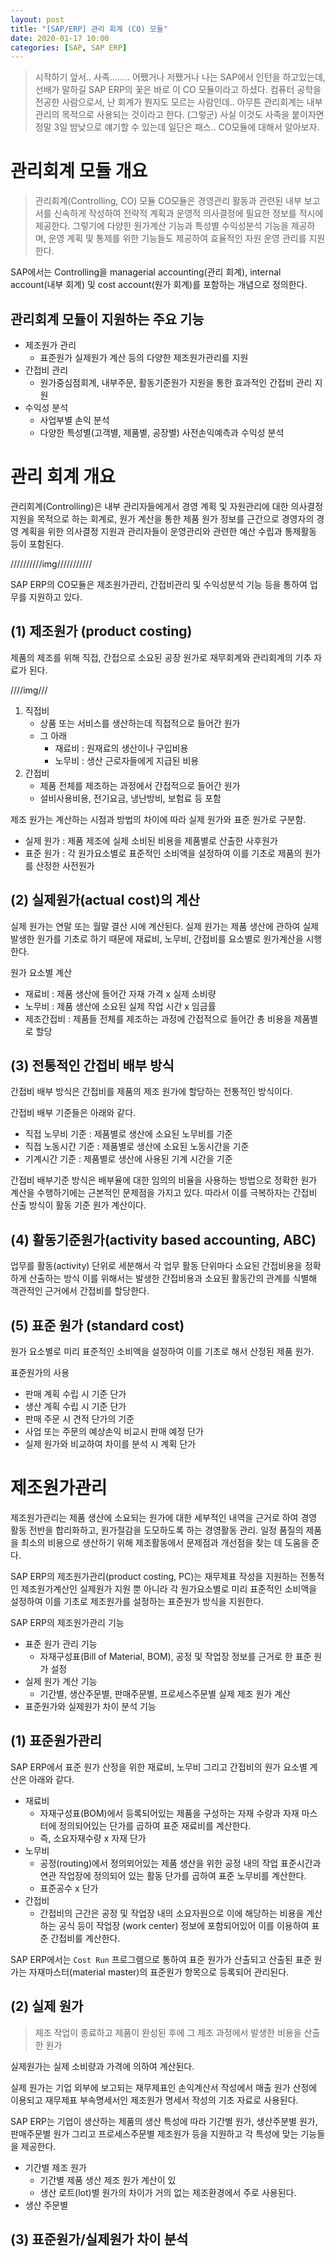 ```yaml
---
layout: post
title: "[SAP/ERP] 관리 회계 (CO) 모듈"
date: 2020-01-17 10:00
categories: [SAP, SAP ERP]
---
```


> 시작하기 앞서.. 사족........
어쨌거나 저쨌거나 나는 SAP에서 인턴을 하고있는데, 선배가 말하길 SAP ERP의 꽃은 바로 이 CO 모듈이라고 하셨다. 컴퓨터 공학을 전공한 사람으로서, 난 회계가 뭔지도 모르는 사람인데.. 아무튼 관리회계는 내부 관리의 목적으로 사용되는 것이라고 한다. (그렇군) 
사실 이것도 사족을 붙이자면 정말 3일 밤낮으로 얘기할 수 있는데 일단은 패스.. CO모듈에 대해서 알아보자.

# 관리회계 모듈 개요

> 관리회계(Controlling, CO) 모듈
CO모듈은 경영관리 활동과 관련된 내부 보고서를 신속하게 작성하여 전략적 계획과 운영적 의사결정에 필요한 정보를 적시에 제공한다.
그렇기에 다양한 원가계산 기능과 특성별 수익성분석 기능을 제공하며, 운영 계획 및 통제를 위한 기능들도 제공하여 효율적인 자원 운영 관리를 지원한다. 

SAP에서는 Controlling을 managerial accounting(관리 회계), internal account(내부 회계) 및 cost account(원가 회계)를 포함하는 개념으로 정의한다.


## 관리회계 모듈이 지원하는 주요 기능
- 제조원가 관리
    - 표준원가 실제원가 계산 등의 다양한 제조원가관리를 지원
- 간접비 관리
    - 원가중심점회계, 내부주문, 활동기준원가 지원을 통한 효과적인 간접비 관리 지원
- 수익성 분석
    - 사업부별 손익 분석
    - 다양한 특성별(고객별, 제품별, 공장별) 사전손익예측과 수익성 분석


# 관리 회계 개요

관리회계(Controlling)은 내부 관리자들에게서 경영 계획 및 자원관리에 대한 의사결정 지원을 목적으로 하는 회계로, 원가 계산을 통한 제품 원가 정보를 근간으로 경영자의 경영 계획을 위한 의사결정 지원과 관리자들이 운영관리와 관련한 예산 수립과 통제활동 등이 포함된다.

//////////img///////////

SAP ERP의 CO모듈은 제조원가관리, 간접비관리 및 수익성분석 기능 등을 통하여 업무를 지원하고 있다.

## (1) 제조원가 (product costing)
제품의 제조를 위해 직접, 간접으로 소요된 공장 원가로 재무회계와 관리회계의 기추 자료가 된다.

////img///

1. 직접비
    - 상품 또는 서비스를 생산하는데 직접적으로 들어간 원가
    - 그 아래
        - 재료비 : 원재료의 생산이나 구입비용
        - 노무비 : 생산 근로자들에게 지급된 비용
2. 간접비
    - 제품 전체를 제조하는 과정에서 간접적으로 들어간 원가
    - 설비사용비용, 전기요금, 냉난방비, 보험료 등 포함

제조 원가는 계산하는 시점과 방법의 차이에 따라 실제 원가와 표준 원가로 구분함.
- 실제 원가 : 제품 제조에 실제 소비된 비용을 제품별로 산출한 사후원가
- 표준 원가 : 각 원가요소별로 표준적인 소비액을 설정하여 이를 기초로 제품의 원가를 산정한 사전원가


## (2) 실제원가(actual cost)의 계산
실제 원가는 연말 또는 월말 결산 시에 계산된다.
실제 원가는 제품 생산에 관하여 실제 발생한 원가를 기초로 하기 때문에 재료비, 노무비, 간접비를 요소별로 원가계산을 시행한다.

원가 요소별 계산
- 재료비 : 제품 생산에 들어간 자재 가격 x 실제 소비량
- 노무비 : 제품 생산에 소요된 실제 작업 시간 x 임금률
- 제조간접비 : 제품들 전체를 제조하는 과정에 간접적으로 들어간 총 비용을 제품별로 할당


## (3) 전통적인 간접비 배부 방식
간접비 배부 방식은 간접비를 제품의 제조 원가에 할당하는 전통적인 방식이다.

간접비 배부 기준들은 아래와 같다.

- 직접 노무비 기준 : 제품별로 생산에 소요된 노무비를 기준
- 직접 노동시간 기준 : 제품별로 생산에 소요된 노동시간을 기준
- 기계시간 기준 : 제품별로 생산에 사용된 기계 시간을 기준

간접비 배부기준 방식은 배부율에 대한 임의의 비율을 사용하는 방법으로 정확한 원가 계산을 수행하기에는 근본적인 문제점을 가지고 있다.
따라서 이를 극복하자는 간접비 산출 방식이 활동 기준 원가 계산이다.

## (4) 활동기준원가(activity based accounting, ABC)

업무를 활동(activity) 단위로 세분해서 각 업무 활동 단위마다 소요된 간접비용을 정확하게 산출하는 방식
이를 위해서는 발생한 간접비용과 소요된 활동간의 관계를 식별해 객관적인 근거에서 간접비를 할당한다.


## (5) 표준 원가 (standard cost)

원가 요소별로 미리 표준적인 소비액을 설정하여 이를 기초로 해서 산정된 제품 원가.

표준원가의 사용
- 판매 계획 수립 시 기준 단가
- 생산 계획 수립 시 기준 단가
- 판매 주문 시 견적 단가의 기준
- 사업 또는 주문의 예상손익 비교시 판매 예정 단가
- 실제 원가와 비교하여 차이를 분석 시 계획 단가


# 제조원가관리
제조원가관리는 제품 생산에 소요되는 원가에 대한 세부적인 내역을 근거로 하여 경영 활동 전반을 합리화하고, 원가절감을 도모하도록 하는 경영활동 관리.
일정 품질의 제품을 최소의 비용으로 생산하기 위해 제조활동에서 문제점과 개선점을 찾는 데 도움을 준다.

SAP ERP의 제조원가관리(product costing, PC)는 재무제표 작성을 지원하는 전통적인 제조원가계산인 실제원가 지원 뿐 아니라 각 원가요소별로 미리 표준적인 소비액을 설정하여 이를 기초로 제조원가를 설정하는 표준원가 방식을 지원한다.


SAP ERP의 제조원가관리 기능
- 표준 원가 관리 기능
    - 자재구성표(Bill of Material, BOM), 공정 및 작업장 정보를 근거로 한 표준 원가 설정
- 실제 원가 계산 기능
    - 기간별, 생산주문별, 판매주문별, 프로세스주문별 실제 제조 원가 계산
- 표준원가와 실제원가 차이 분석 기능


## (1) 표준원가관리

SAP ERP에서 표준 원가 산정을 위한 재료비, 노무비 그리고 간접비의 원가 요소별 계산은 아래와 같다.
- 재료비
    - 자재구성표(BOM)에서 등록되어있는 제품을 구성하는 자재 수량과 자재 마스터에 정의되어있는 단가를 곱하여 표준 재료비를 계산한다.
    - 즉, 소요자재수량 x 자재 단가
- 노무비
    - 공정(routing)에서 정의뫼어있는 제품 생산을 위한 공정 내의 작업 표준시간과 연관 작업장에 정의되어 있는 활동 단가를 곱하여 표준 노무비를 계산한다.
    - 표준공수 x 단가
- 간접비
    - 간접비의 근간은 공정 및 작업장 내의 소요자원으로 이에 해당하는 비용을 계산하는 공식 등이 작업장 (work center) 정보에 포함되어있어 이를 이용하여 표준 간접비를 계산한다.

SAP ERP에서는 `Cost Run` 프로그램으로 통하여 표준 원가가 산출되고 산출된 표준 원가는 자재마스터(material master)의 표준원가 항목으로 등록되어 관리된다.


## (2) 실제 원가
> 제조 작업이 종료하고 제품이 완성된 후에 그 제조 과정에서 발생한 비용을 산출한 원가

실제원가는 실제 소비량과 가격에 의하여 계산된다.

실제 원가는 기업 외부에 보고되는 재무제표인 손익계산서 작성에서 매출 원가 산정에 이용되고 재무제표 부속명세서인 제조원가 명세서 작성의 기초 자료로 사용된다.

SAP ERP는 기업이 생산하는 제품의 생산 특성에 따라 기간별 원가, 생산주분별 원가, 판매주문별 원가 그리고 프로세스주문별 제조원가 등을 지원하고 각 특성에 맞는 기능들을 제공한다.

- 기간별 제조 원가
    - 기간별 제품 생산 제조 원가 계산이 있
    - 생산 로트(lot)별 원가의 차이가 거의 없는 제조환경에서 주로 사용된다.
- 생산 주문별 




## (3) 표준원가/실제원가 차이 분석



